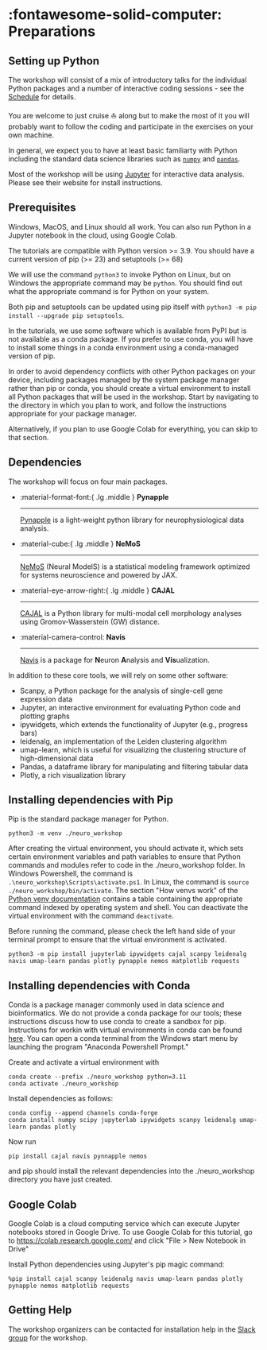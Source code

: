 # :fontawesome-solid-computer: Preparations

## Setting up Python

The workshop will consist of a mix of introductory talks for the individual Python packages and a number of interactive coding sessions - see the [Schedule](schedule.md) for details.

You are welcome to just cruise :sailboat: along but to make the most of it you will probably want to follow the coding and participate in the exercises on your own machine.

In general, we expect you to have at least basic familiarty with Python including the standard data science libraries such as [`numpy`](https://numpy.org/doc/stable/index.html) and
[`pandas`](https://pandas.pydata.org/).

Most of the workshop will be using [Jupyter](https://jupyter.org/) for interactive data analysis. Please see their website for install instructions.

## Prerequisites
Windows, MacOS, and Linux should all work. You can also run Python in a Jupyter notebook in the cloud, using Google Colab.

The tutorials are compatible with Python version >= 3.9. You should have a current version of pip (>= 23) and setuptools (>= 68)

We will use the command `python3` to invoke Python on Linux, but on Windows the appropriate command may be `python`. You should find out what the appropriate command is for Python on your system.

Both pip and setuptools can be updated using pip itself with `python3 -m pip install --upgrade pip setuptools`.

In the tutorials, we use some software which is available from PyPI but is not available as a conda package. If you prefer to use conda, you will have to install some things in a conda environment
using a conda-managed version of pip.

In order to avoid dependency conflicts with other Python packages on your device,
including packages managed by the system package manager rather than pip or conda, you should create a virtual environment to install
all Python packages that will be used in the workshop. Start by navigating to the directory in which you plan to work, and follow the instructions appropriate for your package manager.

Alternatively, if you plan to use Google Colab for everything, you can skip to that section.

## Dependencies
The workshop will focus on four main packages.

<div class="grid cards" markdown>

-   :material-format-font:{ .lg .middle } __Pynapple__

    ---

    [Pynapple](https://github.com/pynapple-org/pynapple) is a light-weight python library for neurophysiological data analysis.

    <!-- [:octicons-arrow-right-24: Install instructions](pynapple/pynapple_setup.md) -->

-   :material-cube:{ .lg .middle } __NeMoS__

    ---

    [NeMoS](https://github.com/flatironinstitute/nemos) (Neural ModelS) is a statistical modeling framework optimized for systems neuroscience and powered by JAX.

    <!-- [:octicons-arrow-right-24: Install instructions](nemos/nemos_setup.md) -->

-   :material-eye-arrow-right:{ .lg .middle } __CAJAL__

    ---

    [CAJAL](https://github.com/CamaraLab/CAJAL) is a Python library for multi-modal cell morphology analyses using Gromov-Wasserstein (GW) distance.

    <!-- [:octicons-arrow-right-24: Install instructions](cajal/cajal_setup.md) -->

-   :material-camera-control: __Navis__

    ---

    [Navis](https://github.com/navis-org/navis) is a package for **N**euron **A**nalysis and **Vis**ualization.

    <!-- [:octicons-arrow-right-24: Install instructions](navis/navis_setup.md) -->


</div>

In addition to these core tools, we will rely on some other software:

- Scanpy, a Python package for the analysis of single-cell gene expression data
- Jupyter, an interactive environment for evaluating Python code and plotting graphs
- ipywidgets, which extends the functionality of Jupyter (e.g., progress bars)
- leidenalg, an implementation of the Leiden clustering algorithm
- umap-learn, which is useful for visualizing the clustering structure of high-dimensional data
- Pandas, a dataframe library for manipulating and filtering tabular data
- Plotly, a rich visualization library

## Installing dependencies with Pip
Pip is the standard package manager for Python.

```
python3 -m venv ./neuro_workshop
```

After creating the virtual environment, you should activate it, which sets certain environment variables and path variables to 
ensure that Python commands and modules refer to code in the ./neuro_workshop folder. In Windows Powershell, the command is `.\neuro_workshop\Scripts\activate.ps1`.
In Linux, the command is `source ./neuro_workshop/bin/activate`. The section "How venvs work" of the [Python venv documentation](https://docs.python.org/3/library/venv.html)
contains a table containing the appropriate command indexed by operating system and shell. You can deactivate the virtual environment with the command `deactivate`.

Before running the command, please check the left hand side of your terminal prompt to ensure that the virtual environment is activated.
```
python3 -m pip install jupyterlab ipywidgets cajal scanpy leidenalg navis umap-learn pandas plotly pynapple nemos matplotlib requests
```
## Installing dependencies with Conda
Conda is a package manager commonly used in data science and bioinformatics. We do not provide a conda package for our tools; these instructions discuss how to use conda to create a sandbox for pip.
Instructions for workin with virtual environments in conda can be found [here](https://docs.conda.io/projects/conda/en/latest/user-guide/tasks/manage-environments.html).
You can open a conda terminal from the Windows start menu by launching the program "Anaconda Powershell Prompt."

Create and activate a virtual environment with
```
conda create --prefix ./neuro_workshop python=3.11
conda activate ./neuro_workshop
```

Install dependencies as follows:
```
conda config --append channels conda-forge
conda install numpy scipy jupyterlab ipywidgets scanpy leidenalg umap-learn pandas plotly 
```

Now run
```
pip install cajal navis pynnapple nemos
```
and pip should install the relevant dependencies into the ./neuro_workshop directory you have just created.

## Google Colab
Google Colab is a cloud computing service which can execute Jupyter notebooks stored in Google Drive. To use Google Colab for this tutorial, go to https://colab.research.google.com/ and click "File > New Notebook in Drive"

Install Python dependencies using Jupyter's pip magic command:
```
%pip install cajal scanpy leidenalg navis umap-learn pandas plotly pynapple nemos matplotlib requests
```

## Getting Help
The workshop organizers can be contacted for installation help in the [Slack group](https://join.slack.com/t/pythontoolsfo-ehx1178/shared_invite/zt-2qjzd1c44-NZ~9kt0~kh47X6t80tK8Mg) for the workshop. 